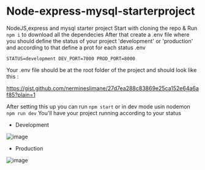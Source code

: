 # Node-express-mysql-starterproject
NodeJS,express and mysql starter project 
Start with cloning the repo & Run ` npm i ` to download all the dependecies
After that create a .env file where you should define the status of your project 'development' or 'production' and according to that define a prot for each status
.env 

`STATUS=development
DEV_PORT=7000
PROD_PORT=8000`


Your .env file should be at the root folder of the project and should look like this :

https://gist.github.com/nermineslimane/27d7ea288c83869e25ca152e64a6af85?plain=1

After setting this up you can run `npm start` or in dev mode usin nodemon `npm run dev` 
You'll have your project running according to your status
- Development

![image](https://user-images.githubusercontent.com/37881219/149552039-5001c3fd-98e1-45e8-a4e7-cf2148d0f00e.png)
- Production

![image](https://user-images.githubusercontent.com/37881219/149552169-7abfe426-3818-4fe4-a5b5-11ebb829820a.png)


